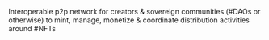 <p>
    Interoperable p2p network for creators & sovereign communities (#DAOs or otherwise) to mint, manage, monetize & coordinate distribution activities around #NFTs
</p>
